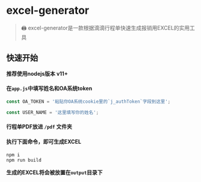 # excel-generator
> 🖨️ excel-generator是一款根据滴滴行程单快速生成报销用EXCEL的实用工具

## 快速开始
**推荐使用nodejs版本 v11+**

#### 在`app.js`中填写姓名和OA系统token
```javascript
const OA_TOKEN = '粘贴你OA系统cookie里的`j_authToken`字段到这里';

const USER_NAME = '这里填写你的姓名';
```
#### 行程单PDF放进 `/pdf` 文件夹

#### 执行下面命令，即可生成EXCEL
```javascript
npm i
npm run build
```
**生成的EXCEL将会被放置在`output`目录下**
